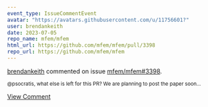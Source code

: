 ```yaml
---
event_type: IssueCommentEvent
avatar: "https://avatars.githubusercontent.com/u/11756601?"
user: brendankeith
date: 2023-07-05
repo_name: mfem/mfem
html_url: https://github.com/mfem/mfem/pull/3398
repo_url: https://github.com/mfem/mfem
---
```


<a href='https://github.com/brendankeith' target='_blank'>brendankeith</a> commented on issue <a href='https://github.com/mfem/mfem/pull/3398' target='_blank'>mfem/mfem#3398</a>.

<small>@psocratis, what else is left for this PR? We are planning to post the paper soon...</small>

<a href='https://github.com/mfem/mfem/pull/3398' target='_blank'>View Comment</a>